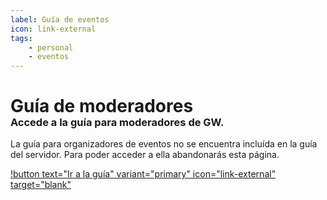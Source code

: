```yaml
---
label: Guía de eventos
icon: link-external
tags:
    - personal
    - eventos
---
```


# Guía de moderadores

<h3 style="margin-top:-20px">Accede a la guía para moderadores de GW.</h3>

La guía para organizadores de eventos no se encuentra incluída en la guía del servidor. Para poder acceder a ella abandonarás esta página.

[!button text="Ir a la guía" variant="primary" icon="link-external" target="blank"](https://events-guide.gatitosworld.com/)
